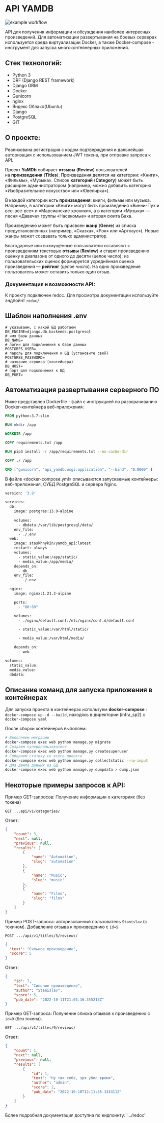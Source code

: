 API YAMDB
====
![example workflow](https://github.com/SKhnykin/yamdb_final/actions/workflows/yamdb_workflow.yml/badge.svg)

API для получения информации и обсуждения наиболее интересных произведений.
Для автоматизации развертывания на боевых серверах используется среда виртуализации Docker, а также Docker-compose - инструмент для запуска многоконтейнерных приложений.

## Стек технологий:
- Python 3
- DRF (Django REST framework)
- Django ORM
- Docker
- Gunicorn
- nginx
- Яндекс Облако(Ubuntu)
- Django
- PostgreSQL
- GIT

## О проекте:
Реализована регистрация с кодом подтверждения и дальнейшая авторизация с использованием JWT токена, при отправке запроса к API.

Проект **YaMDb** собирает **отзывы** (**Review**) пользователей на **произведения** (**Titles**). Произведения делятся на категории: «Книги», «Фильмы», «Музыка». Список **категорий** (**Category**) может быть расширен администратором (например, можно добавить категорию «Изобразительное искусство» или «Ювелирка»).

В каждой категории есть **произведения**: книги, фильмы или музыка. Например, в категории «Книги» могут быть произведения «Винни-Пух и все-все-все» и «Марсианские хроники», а в категории «Музыка» — песня «Давеча» группы «Насекомые» и вторая сюита Баха.

Произведению может быть присвоен **жанр** (**Genre**) из списка предустановленных (например, «Сказка», «Рок» или «Артхаус»). Новые жанры может создавать только администратор.

Благодарные или возмущённые пользователи оставляют к произведениям текстовые **отзывы** (**Review**) и ставят произведению оценку в диапазоне от одного до десяти (целое число); из пользовательских оценок формируется усреднённая оценка произведения — **рейтинг** (целое число). На одно произведение пользователь может оставить только один отзыв.

### Документация и возможности API:
К проекту подключен redoc. Для просмотра документации используйте эндпойнт `redoc/`

## Шаблон наполнения .env
```
# указываем, с какой БД работаем
DB_ENGINE=django.db.backends.postgresql
# имя базы данных
DB_NAME=
# логин для подключения к базе данных
POSTGRES_USER=
# пароль для подключения к БД (установите свой)
POSTGRES_PASSWORD=
# название сервиса (контейнера)
DB_HOST=
# порт для подключения к БД
DB_PORT=
```

## Автоматизация развертывания серверного ПО

Ниже представлен Dockerfile - файл с инструкцией по разворачиванию Docker-контейнера веб-приложения:
```Dockerfile
FROM python:3.7-slim

RUN mkdir /app

WORKDIR /app

COPY requirements.txt /app

RUN pip3 install -r /app/requirements.txt --no-cache-dir

COPY ./ /app

CMD ["gunicorn", "api_yamdb.wsgi:application", "--bind", "0:8000" ]
```
В файле «docker-compose.yml» описываются запускаемые контейнеры: веб-приложения, СУБД PostgreSQL и сервера Nginx.
```sh
version: '3.8'

services:
  db:
    image: postgres:13.0-alpine
    
    volumes:
      - dbdata:/var/lib/postgresql/data/
    env_file:
      - ./.env
  web:
    image: staskhnykin/yamdb_api:latest
    restart: always
    volumes:
      - static_value:/app/static/
      - media_value:/app/media/
    depends_on:
      - db
    env_file:
      - ./.env    

  nginx:
    image: nginx:1.21.3-alpine

    ports:
      - "80:80"

    volumes:
      - ./nginx/default.conf:/etc/nginx/conf.d/default.conf

      - static_value:/var/html/static/

      - media_value:/var/html/media/

    depends_on:
      - web

volumes:
  static_value:
  media_value:
  dbdata:
```

## Описание команд для запуска приложения в контейнерах
Для запуска проекта в контейнерах используем **docker-compose** : ```docker-compose up -d --build```, находясь в директории (infra_sp2) с ```docker-compose.yaml```

После сборки контейнеров выполяем:
```bash
# Выполняем миграции
docker-compose exec web python manage.py migrate
# Создаем суперппользователя
docker-compose exec web python manage.py createsuperuser
# Собираем статику со всего проекта
docker-compose exec web python manage.py collectstatic --no-input
# Для дампа данных из БД
docker-compose exec web python manage.py dumpdata > dump.json
```
## Некоторые примеры запросов к API:
Пример GET-запросов:
Получение информации о категориях (без токена)

`GET ...api/v1/categories/ `

Ответ:
```json
{
    "count": 3,
    "next": null,
    "previous": null,
    "results": [
        {
            "name": "Automation",
            "slug": "automation"
        },
        {
            "name": "Music",
            "slug": "music"
        },
        {
            "name": "Films",
            "slug": "films"
        }
    ]
}
```

Пример POST-запроса:
авторизованный пользователь `Stanislav` (с токином). 
Добавление отзыва к произведению с `id=5`

`POST .../api/v1/titles/5/reviews/`

```json
{
  "text": "Сильное произведение",
  "score": 5
}
```
Ответ:
```json
{
    "id": 7,
    "text": "Сильное произведение",
    "author": "Stanislav",
    "score": 5,
    "pub_date": "2022-10-11T21:03:16.355213Z"
}
```
Пример GET-запроса:
Получение списка отзывов к произведению с `id=9` (без токена).

`GET .../api/v1/titles/9/reviews/`

Ответ:
```json
{
    "count": 1,
    "next": null,
    "previous": null,
    "results": [
        {
            "id": 1,
            "text": "Ну так себе, зря убил время",
            "author": "admin",
            "score": 2,
            "pub_date": "2022-10-10T12:11:55.134311Z"
        }
    ]
}
```
Более подробная документация доступна по ендпоинту: '.../redoc'
